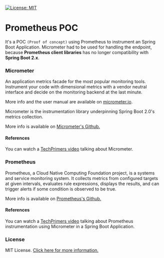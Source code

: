 [![License: MIT](https://img.shields.io/badge/License-MIT-blue.svg)](https://opensource.org/licenses/MIT)

# Prometheus POC

It's a POC `(Proof of concept)` using Prometheus to instrument an Spring Boot Application. Micrometer had to be used 
for handling the endpoint, because **Prometheus client libraries** has no longer compatibility with **Spring Boot 2.x**. 

### Micrometer

An application metrics facade for the most popular monitoring tools. Instrument your code with dimensional metrics with a
vendor neutral interface and decide on the monitoring backend at the last minute.

More info and the user manual are available on [micrometer.io](https://micrometer.io).

Micrometer is the instrumentation library underpinning Spring Boot 2.0's metrics collection.

More info is available on [Micrometer's Github.](https://github.com/micrometer-metrics/micrometer)

#### References

You can watch a [TechPrimers video](https://www.youtube.com/watch?v=PiBeO4E1xAU) talking about Micrometer.

### Prometheus

Prometheus, a Cloud Native Computing Foundation project, is a systems and service monitoring system. 
It collects metrics from configured targets at given intervals, evaluates rule expressions, 
displays the results, and can trigger alerts if some condition is observed to be true.

More info is available on [Prometheus's Github.](https://github.com/prometheus/prometheus)

#### References

You can watch a [TechPrimers video](https://www.youtube.com/watch?v=PiBeO4E1xAU) talking about Prometheus instrumentation
using Micrometer in a Spring Boot Application.


### License
MIT License. [Click here for more information.](LICENSE)